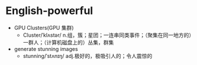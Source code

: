 # English-powerful

- GPU Clusters(GPU 集群)
  - Cluster/ˈklʌstər/ n.组，簇；星团；一连串同类事件；（聚集在同一地方的）一群人；（计算机磁盘上的）丛集，群集
- generate stunning images
  - stunning/ˈstʌnɪŋ/ adj.极好的，极吸引人的；令人震惊的

